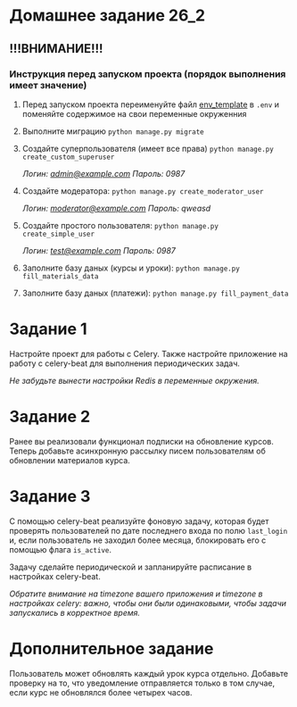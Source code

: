 # Домашнее задание 26_2

## !!!ВНИМАНИЕ!!! ##
### Инструкция перед запуском проекта (порядок выполнения имеет значение)
1. Перед запуском проекта переименуйте файл [env_template](env_template) в `.env` и поменяйте содержимое на свои переменные окруженния
2. Выполните миграцию `python manage.py migrate`
3. Создайте суперпользователя (имеет все права) `python manage.py create_custom_superuser`

    _Логин: admin@example.com Пароль: 0987_

4. Создайте модератора: `python manage.py create_moderator_user`

    _Логин: moderator@example.com Пароль: qweasd_

5. Создайте простого пользователя: `python manage.py create_simple_user`

    _Логин: test@example.com Пароль: 0987_

6. Заполните базу даных (курсы и уроки): `python manage.py fill_materials_data `
7. Заполните базу даных (платежи): `python manage.py fill_payment_data`

# Задание 1
Настройте проект для работы с Celery. 
Также настройте приложение на работу с celery-beat для выполнения периодических задач.

_Не забудьте вынести настройки Redis в переменные окружения._

# Задание 2
Ранее вы реализовали функционал подписки на обновление курсов. 
Теперь добавьте асинхронную рассылку писем пользователям об обновлении материалов курса.

# Задание 3
С помощью celery-beat реализуйте фоновую задачу, 
которая будет проверять пользователей по дате последнего входа по полю `last_login` и, 
если пользователь не заходил более месяца, блокировать его с помощью флага `is_active`.

Задачу сделайте периодической и запланируйте расписание в настройках celery-beat.

_Обратите внимание на timezone вашего приложения и timezone в настройках celery:_ 
_важно, чтобы они были одинаковыми, чтобы задачи запускались в корректное время._

# Дополнительное задание
Пользователь может обновлять каждый урок курса отдельно. Добавьте проверку на то, 
что уведомление отправляется только в том случае, если курс не обновлялся более четырех часов.